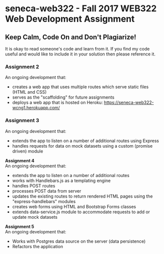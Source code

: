 # seneca-web322 - Fall 2017 WEB322 Web Development Assignment

## Keep Calm, Code On and Don't Plagiarize!
It is okay to read someone's code and learn from it. If you find my code useful and would like to include it in your solution then please reference it.</p>

### Assignment 2
An ongoing development that:
* creates a web app that uses multiple routes which serve static files (HTML and CSS)
* serves as the "scaffolding" for future assignments
* deploys a web app that is hosted on Heroku: https://seneca-web322-wcng1.herokuapp.com/

### Assignment 3
An ongoing development that:
* extends the app to listen on a number of additional routes using Express
* handles requests for data on mock datasets using a custom (promise driven) module

<div>
  <b>Assignment 4</b><br/>
  An ongoing development that:
  <ul>
    <li>extends the app to listen on a number of additional routes</li>
    <li>works with Handlebars.js as a templating engine</li>
    <li>handles POST routes</li>
    <li>processes POST data from server</li>
    <li>updates the existing routes to return rendered HTML pages using the "express-handlebars" modules</li>
    <li>creates web forms using HTML and Bootstrap Forms classes</li>
    <li>extends data-service.js module to accommodate requests to add or update mock datasets</li>
  </ul>
</div>

<div>
  <b>Assignment 5</b><br/>
  An ongoing development that:
  <ul>
    <li>Works with Postgres data source on the server (data persistence)</li>
    <li>Refactors the application</li>
  </ul>
</div>